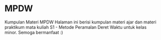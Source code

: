 # MPDW
Kumpulan Materi MPDW
Halaman ini berisi kumpulan materi ajar dan materi praktikum mata kuliah S1 - Metode Peramalan Deret Waktu untuk kelas minor.
Semoga bermanfaat :)
